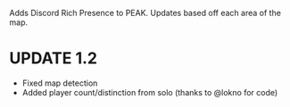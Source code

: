 Adds Discord Rich Presence to PEAK. Updates based off each area of the map.

# UPDATE 1.2
- Fixed map detection
- Added player count/distinction from solo (thanks to @lokno for code)